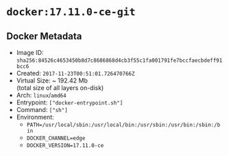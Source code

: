 # `docker:17.11.0-ce-git`

## Docker Metadata

- Image ID: `sha256:84526c4653450b8d7c8686868d4cb3f55c1fa001791fe7bccfaecbdeff91bcc6`
- Created: `2017-11-23T00:51:01.726470766Z`
- Virtual Size: ~ 192.42 Mb  
  (total size of all layers on-disk)
- Arch: `linux`/`amd64`
- Entrypoint: `["docker-entrypoint.sh"]`
- Command: `["sh"]`
- Environment:
  - `PATH=/usr/local/sbin:/usr/local/bin:/usr/sbin:/usr/bin:/sbin:/bin`
  - `DOCKER_CHANNEL=edge`
  - `DOCKER_VERSION=17.11.0-ce`
